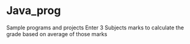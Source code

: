 # Java_prog
 Sample programs and projects
Enter 3 Subjects marks to calculate the grade 
based on average of those marks